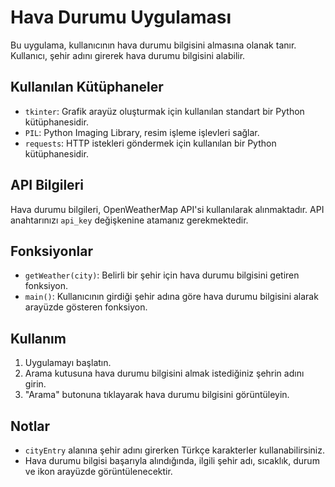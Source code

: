 # Hava Durumu Uygulaması

Bu uygulama, kullanıcının hava durumu bilgisini almasına olanak tanır. Kullanıcı, şehir adını girerek hava durumu bilgisini alabilir.

## Kullanılan Kütüphaneler

- `tkinter`: Grafik arayüz oluşturmak için kullanılan standart bir Python kütüphanesidir.
- `PIL`: Python Imaging Library, resim işleme işlevleri sağlar.
- `requests`: HTTP istekleri göndermek için kullanılan bir Python kütüphanesidir.

## API Bilgileri

Hava durumu bilgileri, OpenWeatherMap API'si kullanılarak alınmaktadır. API anahtarınızı `api_key` değişkenine atamanız gerekmektedir.

## Fonksiyonlar

- `getWeather(city)`: Belirli bir şehir için hava durumu bilgisini getiren fonksiyon.
- `main()`: Kullanıcının girdiği şehir adına göre hava durumu bilgisini alarak arayüzde gösteren fonksiyon.

## Kullanım

1. Uygulamayı başlatın.
2. Arama kutusuna hava durumu bilgisini almak istediğiniz şehrin adını girin.
3. "Arama" butonuna tıklayarak hava durumu bilgisini görüntüleyin.

## Notlar

- `cityEntry` alanına şehir adını girerken Türkçe karakterler kullanabilirsiniz.
- Hava durumu bilgisi başarıyla alındığında, ilgili şehir adı, sıcaklık, durum ve ikon arayüzde görüntülenecektir.



